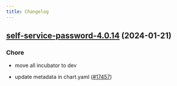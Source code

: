 ```yaml
---
title: Changelog
---
```




## [self-service-password-4.0.14](https://github.com/truecharts/charts/compare/self-service-password-4.0.13...self-service-password-4.0.14) (2024-01-21)

### Chore



- move all incubator to dev

- update metadata in chart.yaml ([#17457](https://github.com/truecharts/charts/issues/17457))